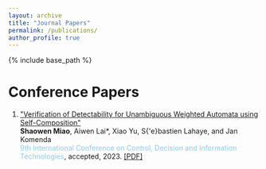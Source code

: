 ```yaml
---
layout: archive
title: "Journal Papers"
permalink: /publications/
author_profile: true
---
```


{% include base_path %}

# Conference Papers
1. ["Verification of Detectability for Unambiguous Weighted Automata using Self-Composition"]()  
   **Shaowen Miao**, Aiwen Lai*, Xiao Yu, S{\'e}bastien Lahaye, and Jan Komenda  
   <font color=#90c9e7>9th International Conference on Control, Decision and Information Technologies</font>, accepted, 2023. [[PDF]](https://jiro-m.github.io/papers/23CoDIT.pdf)